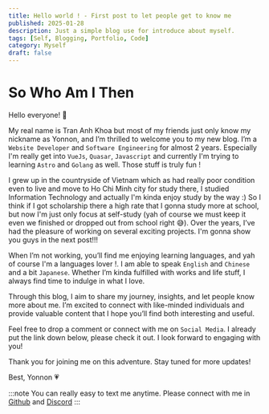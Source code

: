 ```yaml
---
title: Hello world ! - First post to let people get to know me
published: 2025-01-28
description: Just a simple blog use for introduce about myself.
tags: [Self, Blogging, Portfolio, Code]
category: Myself
draft: false
---
```


# So Who Am I Then

Hello everyone! 👐

My real name is Tran Anh Khoa but most of my friends just only know my nickname as Yonnon, and I’m thrilled to welcome you to my new blog. I’m a `Website Developer` and `Software Engineering` for almost 2 years. Especially I'm really get into `VueJs`, `Quasar`, `Javascript` and currently I'm trying to learning `Astro` and `Golang` as well. Those stuff is truly fun !

I grew up in the countryside of Vietnam which as had really poor condition even to live and move to Ho Chi Minh city for study there, I studied Information Technology and actually I'm kinda enjoy study by the way :) So I think if I got scholarship there a high rate that I gonna study more at school, but now I'm just only focus at self-study (yah of course we must keep it even we finished or dropped out from school right 😅). Over the years, I’ve had the pleasure of working on several exciting projects. I'm gonna show you guys in the next post!!!

When I’m not working, you’ll find me enjoying learning languages, and yah of course I'm a languages lover !.
I am able to speak `English` and `Chinese` and a bit `Japanese`. Whether I’m kinda fulfilled with works and life stuff, I always find time to indulge in what I love.

Through this blog, I aim to share my journey, insights, and let people know more about me. I’m excited to connect with like-minded individuals and provide valuable content that I hope you’ll find both interesting and useful.

Feel free to drop a comment or connect with me on `Social Media`. I already put the link down below, please check it out. I look forward to engaging with you!

Thank you for joining me on this adventure. Stay tuned for more updates!

Best,
Yonnon 💗

:::note
You can really easy to text me anytime. Please connect with me in [Github](https://github.com/y-non) and [Discord](https://discord.com/users/674216628145225758)
:::

<!-- [Linkedin](https://www.linkedin.com/in/yonnon/) -->
